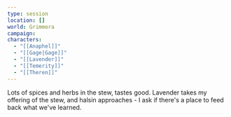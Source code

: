 ```yaml
---
type: session
location: []
world: Grimmora
campaign: 
characters:
  - "[[Anaphel]]"
  - "[[Gage|Gage]]"
  - "[[Lavender]]"
  - "[[Temerity]]"
  - "[[Theren]]"
---
```

Lots of spices and herbs in the stew, tastes good. Lavender takes my offering of the stew, and halsin approaches - I ask if there's a place to feed back what we've learned.

